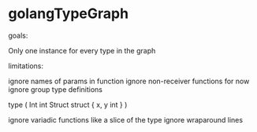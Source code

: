 # golangTypeGraph

goals:

Only one instance for every type in the graph

limitations:

ignore names of params in function
ignore non-receiver functions for now
ignore group type definitions

type (
	Int int
	Struct struct { x, y int }
)


ignore variadic functions like a slice of the type
ignore wraparound lines